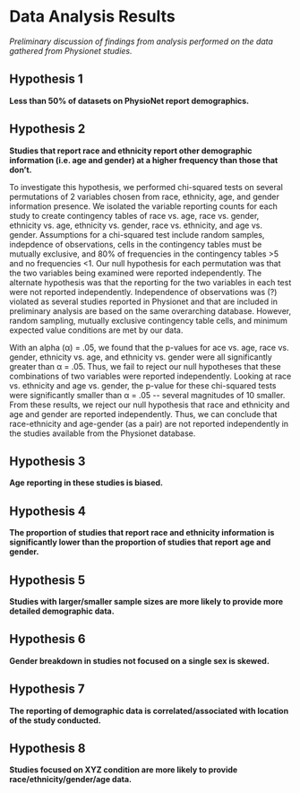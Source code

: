 # Data Analysis Results

*Preliminary discussion of findings from analysis performed on the data gathered from Physionet studies.*

## Hypothesis 1
**Less than 50% of datasets on PhysioNet report demographics.**

## Hypothesis 2
**Studies that report race and ethnicity report other demographic information (i.e. age and gender) at a higher frequency than those that don’t.**

To investigate this hypothesis, we performed chi-squared tests on several permutations of 2 variables chosen from race, ethnicity, age, and gender information presence. We isolated the variable reporting counts for each study to create contingency tables of race vs. age, race vs. gender, ethnicity vs. age, ethnicity vs. gender, race vs. ethnicity, and age vs. gender. Assumptions for a chi-squared test include random samples, indepdence of observations, cells in the contingency tables must be mutually exclusive, and 80% of frequencies in the contingency tables >5 and no frequencies <1. Our null hypothesis for each permutation was that the two variables being examined were reported independently. The alternate hypothesis was that the reporting for the two variables in each test were not reported independently. Independence of observations was (?) violated as several studies reported in Physionet and that are included in preliminary analysis are based on the same overarching database. However, random sampling, mutually exclusive contingency table cells, and minimum expected value conditions are met by our data. 

With an alpha (&alpha;) = .05, we found that the p-values for ace vs. age, race vs. gender, ethnicity vs. age, and ethnicity vs. gender were all significantly greater than &alpha; = .05. Thus, we fail to reject our null hypotheses that these combinations of two variables were reported independently. Looking at race vs. ethnicity and age vs. gender, the p-value for these chi-squared tests were significantly smaller than &alpha; = .05 -- several magnitudes of 10 smaller. From these results, we reject our null hypothesis that race and ethnicity and age and gender are reported independently. Thus, we can conclude that race-ethnicity and age-gender (as a pair) are not reported independently in the studies available from the Physionet database. 


## Hypothesis 3
**Age reporting in these studies is biased.**

## Hypothesis 4
**The proportion of studies that report race and ethnicity information is significantly lower than the proportion of studies that report age and gender.**

## Hypothesis 5
**Studies with larger/smaller sample sizes are more likely to provide more detailed demographic data.**

## Hypothesis 6
**Gender breakdown in studies not focused on a single sex is skewed.**

## Hypothesis 7
**The reporting of demographic data is correlated/associated with location of the study conducted.**

## Hypothesis 8 
**Studies focused on XYZ condition are more likely to provide race/ethnicity/gender/age data.**